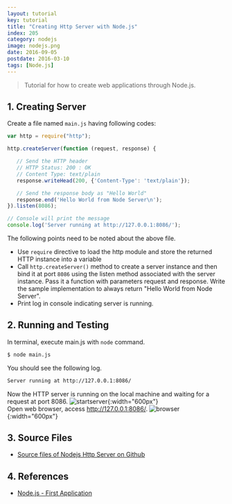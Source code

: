 ```yaml
---
layout: tutorial
key: tutorial
title: "Creating Http Server with Node.js"
index: 205
category: nodejs
image: nodejs.png
date: 2016-09-05
postdate: 2016-03-10
tags: [Node.js]
---
```


> Tutorial for how to create web applications through Node.js.

## 1. Creating Server
Create a file named `main.js` having following codes:
```javascript
var http = require("http");

http.createServer(function (request, response) {

   // Send the HTTP header
   // HTTP Status: 200 : OK
   // Content Type: text/plain
   response.writeHead(200, {'Content-Type': 'text/plain'});

   // Send the response body as "Hello World"
   response.end('Hello World from Node Server\n');
}).listen(8086);

// Console will print the message
console.log('Server running at http://127.0.0.1:8086/');
```
The following points need to be noted about the above file.
* Use `require` directive to load the http module and store the returned HTTP instance into a variable
* Call `http.createServer()` method to create a server instance and then bind it at port `8086` using the listen method associated with the server instance. Pass it a function with parameters request and response. Write the sample implementation to always return "Hello World from Node Server".
* Print log in console indicating server is running.

## 2. Running and Testing
In terminal, execute main.js with `node` command.
```sh
$ node main.js
```
You should see the following log.
```sh
Server running at http://127.0.0.1:8086/
```
Now the HTTP server is running on the local machine and waiting for a request at port 8086.
![startserver](/public/images/frontend/205/startserver.png){:width="600px"}  
 Open web browser, access http://127.0.0.1:8086/.
![browser](/public/images/frontend/205/browser.png){:width="600px"}  

## 3. Source Files
* [Source files of Nodejs Http Server on Github](https://github.com/jojozhuang/Tutorials/tree/master/NodeHttpServer)

## 4. References
* [Node.js - First Application](https://www.tutorialspoint.com/nodejs/nodejs_first_application.htm)
